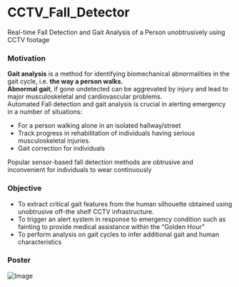 # CCTV_Fall_Detector

Real-time Fall Detection and Gait Analysis of a Person unobtrusively using CCTV footage

### Motivation

**Gait analysis** is a method for identifying biomechanical abnormalities in the gait cycle, i.e.  **the way a person walks.**<br/>
**Abnormal gait**, if gone undetected can be aggrevated by injury and lead to major musculoskeletal and cardiovascular problems.<br/> 
Automated Fall detection and gait analysis is crucial in alerting emergency in a number of situations:<br/>
* For a person walking alone in an isolated hallway/street
* Track progress in rehabilitation of individuals having serious musculoskeletal injuries.
* Gait correction for individuals

Popular sensor-based fall detection methods are obtrusive and inconvenient for individuals to wear continuously 

### Objective
* To extract critical gait features from the human silhouette obtained using unobtrusive off-the shelf CCTV infrastructure.
* To trigger an alert system in response to emergency condition such as fainting  to provide medical assistance within the “Golden Hour”
* To perform analysis on gait cycles to infer additional gait and human characteristics 

### Poster

![Image](https://skulkarni307.github.io/img/gait_analysis_poster.jpg)
